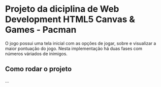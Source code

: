 # Projeto da diciplina de Web Development HTML5 Canvas & Games - Pacman
O jogo possui uma tela inicial com as opções de jogar, sobre e visualizar a maior pontuação do jogo.
Nesta implementação há duas fases com números váriados de inimigos.

## Como rodar o projeto
...